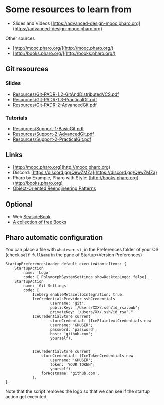 # Some resources to learn from

- Slides and Videos [https://advanced-design-mooc.pharo.org](https://advanced-design-mooc.pharo.org)

Other sources
- [http://mooc.pharo.org/](http://mooc.pharo.org/)
- [http://books.pharo.org/](http://books.pharo.org/)

## Git resources

### Slides
- [Resources/Git-PADR-1.2-GitAndDistributedVCS.pdf](Resources/Git-PADR-1.2-GitAndDistributedVCS.pdf)
- [Resources/Git-PADR-1.3-PracticalGit.pdf](Resources/Git-PADR-1.3-PracticalGit.pdf)
- [Resources/Git-PADR-2-AdvancedGit.pdf]()
  
### Tutorials
- [Resources/Support-1-BasicGit.pdf](Resources/Support-1-BasicGit.pdf)
- [Resources/Support-2-AdvancedGit.pdf](Resources/Support-2-AdvancedGit.pdf)
- [Resources/Support-2-PracticalGit.pdf](Resources/Support-2-PracticalGit.pdf)
  
## Links
- [http://mooc.pharo.org](http://mooc.pharo.org)
- Discord: [https://discord.gg/QewZMZa](https://discord.gg/QewZMZa)
- Pharo by Example, Pharo with Style: [http://books.pharo.org](http://books.pharo.org)
- [Object-Oriented Reengineering Patterns](https://scg.unibe.ch/download/oorp/OORP.pdf)

## Optional
- Web [SeasideBook](https://rmod-files.lille.inria.fr/?dir=FreeBooks/SeasideBook)
- [ A collection of free Books ](http://stephane.ducasse.free.fr/FreeBooks.html)

## Pharo automatic configuration

You can place a file with `whatever.st`, in the Preferences folder of your OS (check `self fullName` in the pane of Startup>Version Preferences)

```
StartupPreferencesLoader default executeAtomicItems: {
	StartupAction 
		name: 'Logo' 
		code: [ PolymorphSystemSettings showDesktopLogo: false] .
	StartupAction 
		name: 'Git Settings' 
		code: [ 
			Iceberg enableMetacelloIntegration: true.
			IceCredentialsProvider sshCredentials
					username: 'git';
					publicKey: '/Users/XXX/.ssh/id_rsa.pub';
					privateKey: '/Users/XX/.ssh/id_rsa'."
			IceCredentialStore current
					storeCredential: (IcePlaintextCredentials new
					username: 'GHUSER';
					password: 'password';
					host: 'github.com';
					yourself).		


			IceCredentialStore current
				storeCredential: (IceTokenCredentials new
					username: 'GHUSER';
					token: 'YOUR TOKEN';
					yourself) 
				forHostname: 'github.com'.
			]. 
}.

```
Note that the script removes the logo so that we can see if the startup action get executed.

